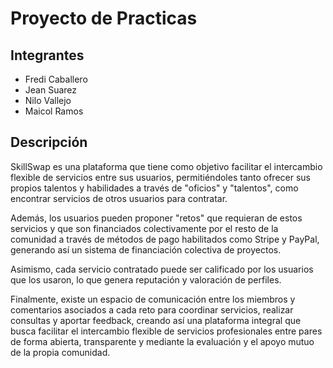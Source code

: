 # Proyecto de Practicas

## Integrantes
- Fredi Caballero
- Jean Suarez
- Nilo Vallejo
- Maicol Ramos

## Descripción

SkillSwap es una plataforma que tiene como objetivo facilitar el intercambio flexible de servicios entre sus usuarios, permitiéndoles tanto ofrecer sus propios talentos y habilidades a través de "oficios" y "talentos", como encontrar servicios de otros usuarios para contratar.

Además, los usuarios pueden proponer "retos" que requieran de estos servicios y que son financiados colectivamente por el resto de la comunidad a través de métodos de pago habilitados como Stripe y PayPal, generando así un sistema de financiación colectiva de proyectos.

Asimismo, cada servicio contratado puede ser calificado por los usuarios que los usaron, lo que genera reputación y valoración de perfiles.

Finalmente, existe un espacio de comunicación entre los miembros y comentarios asociados a cada reto para coordinar servicios, realizar consultas y aportar feedback, creando así una plataforma integral que busca facilitar el intercambio flexible de servicios profesionales entre pares de forma abierta, transparente y mediante la evaluación y el apoyo mutuo de la propia comunidad.
